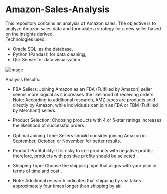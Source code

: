 # Amazon-Sales-Analysis
This repository contains an analysis of Amazon sales. The objective is to analyze Amazon sales data and formulate a strategy for a new seller based on the insights derived.  
Technologies used:  
* Oracle SQL: as the database, 
* Python (Pandas): for data cleaning,
* Qlik Sense: for data visualization.
  
![image](https://github.com/TuralNasirli/Amazon-Sales-Analysis/assets/79186143/3b1a3d26-c5e2-4774-8643-65dbe5ec76f9)


Analysis Results:

* FBA Sellers: Joining Amazon as an FBA (Fulfilled by Amazon) seller seems more logical as it increases the likelihood of receiving orders. Note: According to additional research, AMZ types are products sold directly by Amazon, while individuals can join as FBA or FBM (Fulfilled by Merchant) sellers.

* Product Selection: Choosing products with 4 or 5-star ratings increases the likelihood of successful orders.

* Optimal Joining Time: Sellers should consider joining Amazon in September, October, or November for better results.

* Product Profitability: It is risky to sell products with negative profits; therefore, products with positive profits should be selected .

* Shipping Type: Choose the shipping type that aligns with your plan in terms of time and cost . 

+ Note: Additional research indicates that shipping by sea takes approximately four times longer than shipping by air.
  


